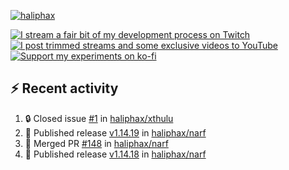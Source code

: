 [![haliphax](https://pbs.twimg.com/profile_banners/458808076/1545597092/1500x500)](https://haliphax.dev)

[![I stream a fair bit of my development process on Twitch](https://img.shields.io/twitch/status/haliphax?logo=twitch&style=for-the-badge)](https://twitch.tv/haliphax) &nbsp; [![I post trimmed streams and some exclusive videos to YouTube](https://img.shields.io/badge/youtube-watch-f00?logo=youtube&style=for-the-badge)](https://youtube.com/haliphaxyt) &nbsp; [![Support my experiments on ko-fi](https://img.shields.io/badge/kofi-support-ff5e5b?logo=ko-fi&style=for-the-badge)](https://ko-fi.com/haliphax)

## ⚡ Recent activity

<!--START_SECTION:activity-->

1. 🔒 Closed issue [#1](https://github.com/haliphax/xthulu/issues/1) in [haliphax/xthulu](https://github.com/haliphax/xthulu)
2. 🚀 Published release [v1.14.19](https://github.com/haliphax/narf/releases/tag/v1.14.19) in [haliphax/narf](https://github.com/haliphax/narf)
3. 🎉 Merged PR [#148](https://github.com/haliphax/narf/pull/148) in [haliphax/narf](https://github.com/haliphax/narf)
4. 🚀 Published release [v1.14.18](https://github.com/haliphax/narf/releases/tag/v1.14.18) in [haliphax/narf](https://github.com/haliphax/narf)
<!--END_SECTION:activity-->
